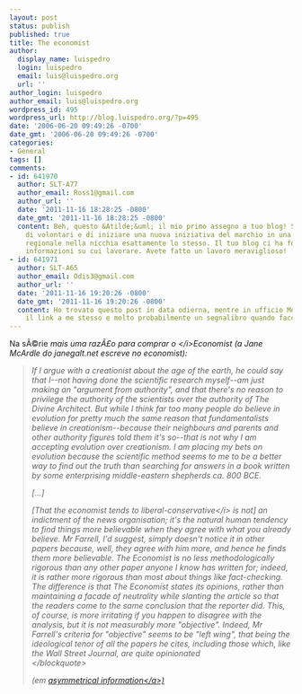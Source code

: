 ```yaml
---
layout: post
status: publish
published: true
title: The economist
author:
  display_name: luispedro
  login: luispedro
  email: luis@luispedro.org
  url: ''
author_login: luispedro
author_email: luis@luispedro.org
wordpress_id: 495
wordpress_url: http://blog.luispedro.org/?p=495
date: '2006-06-20 09:49:26 -0700'
date_gmt: '2006-06-20 09:49:26 -0700'
categories:
- General
tags: []
comments:
- id: 641970
  author: SLT-A77
  author_email: Ross1@gmail.com
  author_url: ''
  date: '2011-11-16 18:28:25 -0800'
  date_gmt: '2011-11-16 18:28:25 -0800'
  content: Beh, questo &Atilde;&uml; il mio primo assegno a tuo blog! Siamo un gruppo
    di volontari e di iniziare una nuova iniziativa del marchio in una comunit&Atilde;&nbsp;
    regionale nella nicchia esattamente lo stesso. Il tuo blog ci ha fornito preziose
    informazioni su cui lavorare. Avete fatto un lavoro meraviglioso!
- id: 641971
  author: SLT-A65
  author_email: Odis3@gmail.com
  author_url: ''
  date: '2011-11-16 19:20:26 -0800'
  date_gmt: '2011-11-16 19:20:26 -0800'
  content: Ho trovato questo post in data odierna, mentre in ufficio Molto utile inviato
    il link a me stesso e molto probabilmente un segnalibro quando faccio a casa
---
```

<p>Na s&Atilde;&copy;rie <i>mais uma raz&Atilde;&pound;o para comprar o <&#47;i>Economist (a Jane McArdle do janegalt.net escreve no economist):</p>
<blockquote><p>
If I argue with a creationist about the age of the earth, he could say that I--not having done the scientific research myself--am just making an "argument from authority", and that there's no reason to privilege the authority of the scientists over the authority of The Divine Architect. But while I think far too many people do believe in evolution for pretty much the same reason that fundamentalists believe in creationism--because their neighbours and parents and other authority figures told them it's so--that is not why I am accepting evolution over creationism. I am placing my bets on evolution because the scientific method seems to me to be a better way to find out the truth than searching for answers in a book written by some enterprising middle-eastern shepherds ca. 800 BCE.</p>
<p>[...]</p>
<p>[That the economist tends to <i>liberal-conservative<&#47;i> is not] an indictment of the news organisation; it's the natural human tendency to find things more believable when they agree with what you already believe. Mr Farrell, I'd suggest, simply doesn't notice it in other papers because, well, they agree with him more, and hence he finds them more believable. The Economist is no less methodologically rigorous than any other paper anyone I know has written for; indeed, it is rather more rigorous than most about things like fact-checking. The difference is that The Economist states its opinions, rather than maintaining a facade of neutrality while slanting the article so that the readers come to the same conclusion that the reporter did. This, of course, is more irritating if you happen to disagree with the analysis, but it is not measurably more "objective". Indeed, Mr Farrell's criteria for "objective" seems to be "left wing", that being the ideological tenor of all the papers he cites, including those which, like the Wall Street Journal, are quite opinionated<br />
<&#47;blockquote></p>
<p>(em <a href="http:&#47;&#47;www.janegalt.net&#47;blog&#47;archives&#47;005805.html">asymmetrical information<&#47;a>)</p>
